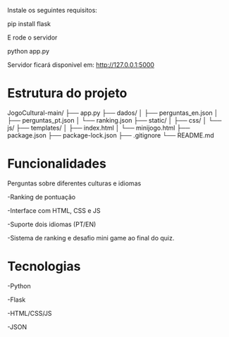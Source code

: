 Instale os seguintes requisitos:

pip install flask

E rode o servidor

python app.py 

Servidor ficará disponivel em: http://127.0.0.1:5000

# Estrutura do projeto

JogoCultural-main/
├── app.py
├── dados/
│   ├── perguntas_en.json
│   ├── perguntas_pt.json
│   └── ranking.json
├── static/
│   ├── css/
│   └── js/
├── templates/
│   ├── index.html
│   └── minijogo.html
├── package.json
├── package-lock.json
├── .gitignore
└── README.md

# Funcionalidades
Perguntas sobre diferentes culturas e idiomas

-Ranking de pontuação

-Interface com HTML, CSS e JS

-Suporte dois idiomas (PT/EN)

-Sistema de ranking e desafio mini game ao final do quiz.

# Tecnologias

-Python

-Flask

-HTML/CSS/JS

-JSON
